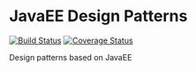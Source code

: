 # JavaEE Design Patterns
[![Build Status](https://travis-ci.org/anton-tregubov/javaee-design-patterns.svg?branch=master)](https://travis-ci.org/anton-tregubov/javaee-design-patterns)
[![Coverage Status](https://coveralls.io/repos/github/anton-tregubov/javaee-design-patterns/badge.svg?branch=master)](https://coveralls.io/github/anton-tregubov/javaee-design-patterns?branch=master)

Design patterns based on JavaEE

